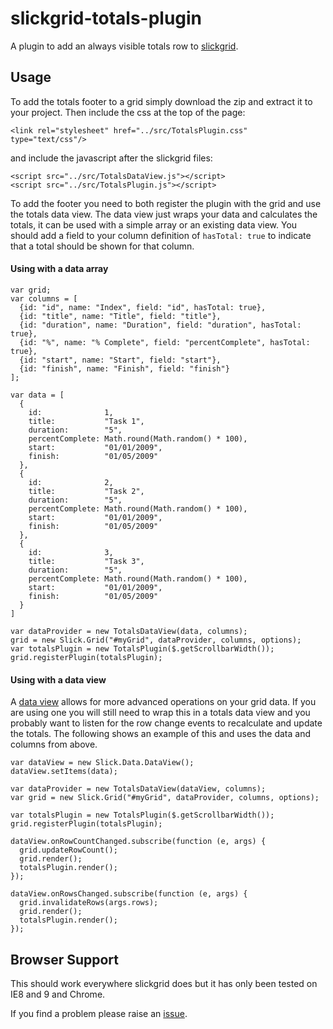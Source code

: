 slickgrid-totals-plugin
=======================
A plugin to add an always visible totals row to [slickgrid][1].

Usage
-----
To add the totals footer to a grid simply download the zip and extract it to your project.
Then include the css at the top of the page:

    <link rel="stylesheet" href="../src/TotalsPlugin.css" type="text/css"/>

and include the javascript after the slickgrid files:

    <script src="../src/TotalsDataView.js"></script>
    <script src="../src/TotalsPlugin.js"></script>

To add the footer you need to both register the plugin with the grid and use the totals data view.  The data view just
wraps your data and calculates the totals, it can be used with a simple array or an existing data view.  You should add
a field to your column definition of `hasTotal: true` to indicate that a total should be shown for that column.

#### Using with a data array

    var grid;
    var columns = [
      {id: "id", name: "Index", field: "id", hasTotal: true},
      {id: "title", name: "Title", field: "title"},
      {id: "duration", name: "Duration", field: "duration", hasTotal: true},
      {id: "%", name: "% Complete", field: "percentComplete", hasTotal: true},
      {id: "start", name: "Start", field: "start"},
      {id: "finish", name: "Finish", field: "finish"}
    ];

    var data = [
      {
        id:              1,
        title:           "Task 1",
        duration:        "5",
        percentComplete: Math.round(Math.random() * 100),
        start:           "01/01/2009",
        finish:          "01/05/2009"
      },
      {
        id:              2,
        title:           "Task 2",
        duration:        "5",
        percentComplete: Math.round(Math.random() * 100),
        start:           "01/01/2009",
        finish:          "01/05/2009"
      },
      {
        id:              3,
        title:           "Task 3",
        duration:        "5",
        percentComplete: Math.round(Math.random() * 100),
        start:           "01/01/2009",
        finish:          "01/05/2009"
      }
    ]

    var dataProvider = new TotalsDataView(data, columns);
    grid = new Slick.Grid("#myGrid", dataProvider, columns, options);
    var totalsPlugin = new TotalsPlugin($.getScrollbarWidth());
    grid.registerPlugin(totalsPlugin);

#### Using with a data view
A [data view][2] allows for more advanced operations on your grid data.  If you are using one you will still need to
wrap this in a totals data view and you probably want to listen for the row change events to recalculate and update the
totals.  The following shows an example of this and uses the data and columns from above.

    var dataView = new Slick.Data.DataView();
    dataView.setItems(data);

    var dataProvider = new TotalsDataView(dataView, columns);
    var grid = new Slick.Grid("#myGrid", dataProvider, columns, options);

    var totalsPlugin = new TotalsPlugin($.getScrollbarWidth());
    grid.registerPlugin(totalsPlugin);

    dataView.onRowCountChanged.subscribe(function (e, args) {
      grid.updateRowCount();
      grid.render();
      totalsPlugin.render();
    });

    dataView.onRowsChanged.subscribe(function (e, args) {
      grid.invalidateRows(args.rows);
      grid.render();
      totalsPlugin.render();
    });

Browser Support
---------------
This should work everywhere slickgrid does but it has only been tested on IE8 and 9 and Chrome.

If you find a problem please raise an [issue][3].


[1]: https://github.com/mleibman/SlickGrid/
[2]: https://github.com/mleibman/SlickGrid/wiki/DataView
[3]: https://github.com/paynen/slickgrid-totals-plugin/issues